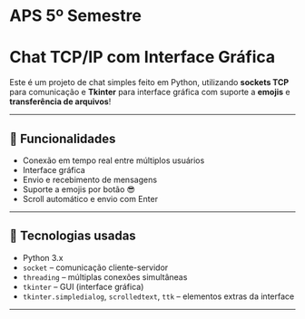 # APS 5º Semestre
# Chat TCP/IP com Interface Gráfica

Este é um projeto de chat simples feito em Python, utilizando **sockets TCP** para comunicação e **Tkinter** para interface gráfica com suporte a **emojis** e **transferência de arquivos**!

---

## 🚀 Funcionalidades

- Conexão em tempo real entre múltiplos usuários
- Interface gráfica
- Envio e recebimento de mensagens
- Suporte a emojis por botão 😎
- Scroll automático e envio com Enter

---

## 🧰 Tecnologias usadas

- Python 3.x
- `socket` – comunicação cliente-servidor
- `threading` – múltiplas conexões simultâneas
- `tkinter` – GUI (interface gráfica)
- `tkinter.simpledialog`, `scrolledtext`, `ttk` – elementos extras da interface

---
